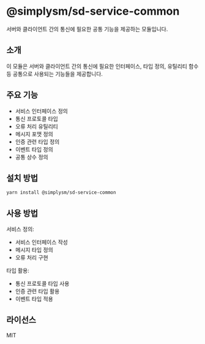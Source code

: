 # @simplysm/sd-service-common

서버와 클라이언트 간의 통신에 필요한 공통 기능을 제공하는 모듈입니다.

## 소개

이 모듈은 서버와 클라이언트 간의 통신에 필요한 인터페이스, 타입 정의, 유틸리티 함수 등 공통으로 사용되는 기능들을 제공합니다.

## 주요 기능

- 서비스 인터페이스 정의
- 통신 프로토콜 타입
- 오류 처리 유틸리티
- 메시지 포맷 정의
- 인증 관련 타입 정의
- 이벤트 타입 정의
- 공통 상수 정의

## 설치 방법

```bash
yarn install @simplysm/sd-service-common
```

## 사용 방법

서비스 정의:
- 서비스 인터페이스 작성
- 메시지 타입 정의
- 오류 처리 구현

타입 활용:
- 통신 프로토콜 타입 사용
- 인증 관련 타입 활용
- 이벤트 타입 적용

## 라이선스

MIT
